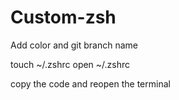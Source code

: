 # Custom-zsh
Add color and git branch name

touch ~/.zshrc
open ~/.zshrc

copy the code
and reopen the terminal